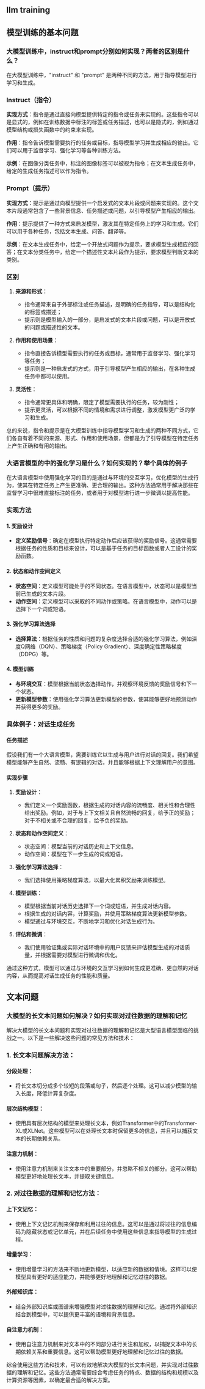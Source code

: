 ## llm training


## 模型训练的基本问题

### 大模型训练中，instruct和prompt分别如何实现？两者的区别是什么？

在大模型训练中，"instruct" 和 "prompt" 是两种不同的方法，用于指导模型进行学习和生成。

### Instruct（指令）

**实现方式**：指令是通过直接向模型提供特定的指令或任务来实现的。这些指令可以是显式的，例如在训练数据中标注的标签或任务描述，也可以是隐式的，例如通过模型结构或损失函数中的约束来实现。

**作用**：指令告诉模型需要执行的任务或目标，指导模型学习并生成相应的输出。它们可以用于监督学习、强化学习等各种训练方法。

**示例**：在图像分类任务中，标注的图像标签可以被视为指令；在文本生成任务中，给定的生成任务描述可以作为指令。

### Prompt（提示）

**实现方式**：提示是通过向模型提供一个启发式的文本片段或问题来实现的。这个文本片段通常包含了一些背景信息、任务描述或问题，以引导模型产生相应的输出。

**作用**：提示提供了一种方式来启发模型，激发其在特定任务上的学习和生成。它们可以用于各种任务，包括文本生成、问答、翻译等。

**示例**：在文本生成任务中，给定一个开放式问题作为提示，要求模型生成相应的回答；在文本分类任务中，给定一个描述性文本片段作为提示，要求模型判断文本的类别。

### 区别

1. **来源和形式**：
   - 指令通常来自于外部标注或任务描述，是明确的任务指导，可以是结构化的标签或描述；
   - 提示则是模型输入的一部分，是启发式的文本片段或问题，可以是开放式的问题或描述性的文本。

2. **作用和使用场景**：
   - 指令直接告诉模型需要执行的任务或目标，通常用于监督学习、强化学习等任务；
   - 提示则是一种启发式的方式，用于引导模型产生相应的输出，在各种生成任务中都可以使用。

3. **灵活性**：
   - 指令通常更具体和明确，限定了模型需要执行的任务，较为刚性；
   - 提示更灵活，可以根据不同的情境和需求进行调整，激发模型更广泛的学习和生成。

总的来说，指令和提示是在大模型训练中指导模型学习和生成的两种不同方式，它们各自有着不同的来源、形式、作用和使用场景，但都是为了引导模型在特定任务上产生正确和有用的输出。


### 大语言模型的中的强化学习是什么？如何实现的？举个具体的例子

在大语言模型中使用强化学习的目的是通过与环境的交互学习，优化模型的生成行为，使其在特定任务上产生更准确、更合理的输出。这种方法通常用于解决那些在监督学习中很难直接标注的任务，或者用于对模型进行进一步微调以提高性能。

### 实现方法

#### 1. 奖励设计
- **定义奖励信号**：确定在模型执行特定动作后应该获得的奖励信号。这通常需要根据任务的性质和目标来设计，可以是基于任务的目标函数或者人工设计的奖励函数。

#### 2. 状态和动作空间定义
- **状态空间**：定义模型可能处于的不同状态。在语言模型中，状态可以是模型当前已生成的文本片段。
- **动作空间**：定义模型可以采取的不同动作或策略。在语言模型中，动作可以是选择下一个词或短语。

#### 3. 强化学习算法选择
- **选择算法**：根据任务的性质和问题的复杂度选择合适的强化学习算法，例如深度Q网络（DQN）、策略梯度（Policy Gradient）、深度确定性策略梯度（DDPG）等。

#### 4. 模型训练
- **与环境交互**：模型根据当前状态选择动作，并观察环境反馈的奖励信号和下一个状态。
- **更新模型参数**：使用强化学习算法更新模型的参数，使其能够更好地预测动作并获得更多的奖励。

### 具体例子：对话生成任务

#### 任务描述
假设我们有一个大语言模型，需要训练它以生成与用户进行对话的回复。我们希望模型能够产生自然、流畅、有逻辑的对话，并且能够根据上下文理解用户的意图。

#### 实现步骤

1. **奖励设计**：
   - 我们定义一个奖励函数，根据生成的对话内容的流畅度、相关性和合理性给出奖励。例如，对于与上下文相关且自然流畅的回复，给予正的奖励；对于不相关或不合理的回复，给予负的奖励。

2. **状态和动作空间定义**：
   - 状态空间：模型当前的对话历史和上下文信息。
   - 动作空间：模型在下一步生成的词或短语。

3. **强化学习算法选择**：
   - 我们选择使用策略梯度算法，以最大化累积奖励来训练模型。

4. **模型训练**：
   - 模型根据当前对话历史选择下一个词或短语，并生成对话内容。
   - 根据生成的对话内容，计算奖励，并使用策略梯度算法更新模型参数。
   - 模型通过与环境交互，不断地学习和优化对话生成行为。

5. **评估和微调**：
   - 我们使用验证集或实际对话环境中的用户反馈来评估模型生成的对话质量，并根据需要对模型进行微调和优化。

通过这种方式，模型可以通过与环境的交互学习到如何生成更准确、更自然的对话内容，从而提高对话生成任务的性能和质量。


## 文本问题

### 大模型的长文本问题如何解决？如何实现对过往数据的理解和记忆

解决大模型的长文本问题和实现对过往数据的理解和记忆是大型语言模型面临的挑战之一。以下是一些解决这些问题的常见方法和技术：

### 1. 长文本问题解决方法：

#### 分段处理：
- 将长文本切分成多个较短的段落或句子，然后逐个处理。这可以减少模型的输入长度，降低计算复杂度。

#### 层次结构模型：
- 使用具有层次结构的模型来处理长文本，例如Transformer中的Transformer-XL或XLNet。这些模型可以在处理长文本时保留更多的信息，并且可以捕获文本的长期依赖关系。

#### 注意力机制：
- 使用注意力机制来关注文本中的重要部分，并忽略不相关的部分。这可以帮助模型更好地处理长文本，并提取关键信息。

### 2. 对过往数据的理解和记忆方法：

#### 上下文记忆：
- 使用上下文记忆机制来保存和利用过往的信息。这可以是通过将过往的信息编码为隐藏状态或记忆单元，并在后续任务中使用这些信息来指导模型的生成过程。

#### 增量学习：
- 使用增量学习的方法来不断地更新模型，以适应新的数据和情境。这样可以使模型具有更好的适应能力，并能够更好地理解和记忆过往的数据。

#### 外部知识库：
- 结合外部知识库或图谱来增强模型对过往数据的理解和记忆。通过将外部知识结合到模型中，可以提供更丰富的语境和背景信息。

#### 自注意力机制：
- 使用自注意力机制来对文本中的不同部分进行关注和加权，以捕捉文本中的长期依赖关系和重要信息。这可以帮助模型更好地理解和记忆过往的数据。

综合使用这些方法和技术，可以有效地解决大模型的长文本问题，并实现对过往数据的理解和记忆。这些方法通常需要综合考虑任务的特点、数据的结构和规模以及计算资源等因素，以确定最合适的解决方案。